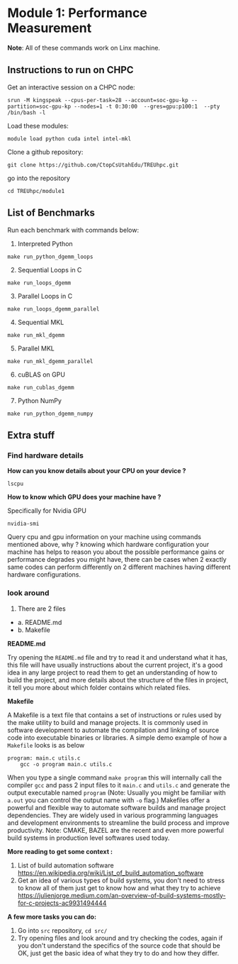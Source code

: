 # Module 1: Performance Measurement

**Note**: All of these commands work on Linx machine.

## Instructions to run on CHPC
Get an interactive session on a CHPC node:

```
srun -M kingspeak --cpus-per-task=28 --account=soc-gpu-kp --partition=soc-gpu-kp --nodes=1 -t 0:30:00  --gres=gpu:p100:1  --pty /bin/bash -l
```

Load these modules:

```
module load python cuda intel intel-mkl
```

Clone a github repository:

```
git clone https://github.com/CtopCsUtahEdu/TREUhpc.git
```

go into the repository

```
cd TREUhpc/module1
```


## List of Benchmarks
Run each benchmark with commands below:
1. Interpreted Python

```
make run_python_dgemm_loops
```
2. Sequential Loops in C
```
make run_loops_dgemm
```
3. Parallel Loops in C
```
make run_loops_dgemm_parallel
```
4. Sequential MKL 
```
make run_mkl_dgemm
```
5. Parallel MKL
```
make run_mkl_dgemm_parallel
```
6. cuBLAS on GPU
```
make run_cublas_dgemm
```
7. Python NumPy
```
make run_python_dgemm_numpy
```

## Extra stuff

### Find hardware details
**How can you know details about your CPU on your device ?**

`lscpu`

**How to know which GPU does your machine have ?**

Specifically for Nvidia GPU

`nvidia-smi`

Query cpu and gpu information on your machine using commands mentioned above, why ? 
knowing which hardware configuration your machine has helps to reason you about the possible performance gains or performance degrades you might have, there can be cases when 2 exactly same codes can perform differently on 2 different machines having different hardware configurations.


### look around 

1. There are 2 files 
- a. README.md
- b. Makefile

**README.md**

Try opening the `README.md` file and try to read it and understand what it has, this file will have usually instructions about the current project, it's a good idea in any large project to read them to get an understanding of how to build the project, and more details about the structure of the files in project, it tell you more about which folder contains which related files.

**Makefile**

A Makefile is a text file that contains a set of instructions or rules used by the make utility to build and manage projects. It is commonly used in software development to automate the compilation and linking of source code into executable binaries or libraries.
A simple demo example of how a `Makefile` looks is as below
```
program: main.c utils.c
    gcc -o program main.c utils.c
```
When you type a single command `make program` this will internally call the compiler `gcc` and pass 2 input files to it `main.c` and `utils.c` and generate the output executable named `program` (Note: Usually you might be familiar with `a.out` you can control the output name with `-o` flag.)
Makefiles offer a powerful and flexible way to automate software builds and manage project dependencies. They are widely used in various programming languages and development environments to streamline the build process and improve productivity.
Note: CMAKE, BAZEL are the recent and even more powerful build systems in production level softwares used today.

**More reading to get some context :**
1. List of build automation software
https://en.wikipedia.org/wiki/List_of_build_automation_software
2. Get an idea of various types of build systems, you don't need to stress to know all of them just get to know how and what they try to achieve
https://julienjorge.medium.com/an-overview-of-build-systems-mostly-for-c-projects-ac9931494444

**A few more tasks you can do:**
1. Go into `src` repository,
`cd src/`
2. Try opening files and look around and try checking the codes, again if you don't understand the specifics of the source code that should be OK, just get the basic idea of what they try to do and how they differ.

